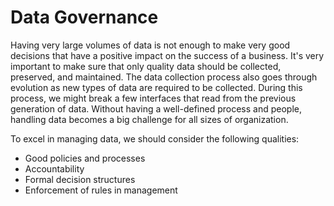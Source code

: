 # Data Governance
Having very large volumes of data is not enough to make very good decisions that have a positive impact on the success of a business. It's very important to make sure that only quality data should be collected, preserved, and maintained. The data collection process also goes through evolution as new types of data are required to be collected. During this process, we might break a few interfaces that read from the previous generation of data. Without having a well-defined process and people, handling data becomes a big challenge for all sizes of organization.

To excel in managing data, we should consider the following qualities:
* Good policies and processes
* Accountability
* Formal decision structures
* Enforcement of rules in management
